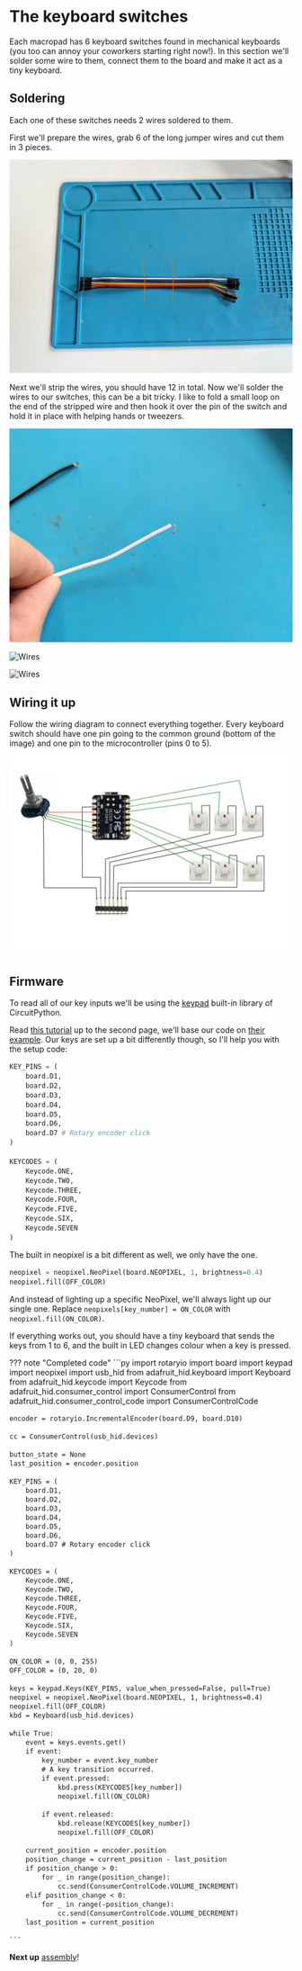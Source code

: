 # The keyboard switches

Each macropad has 6 keyboard switches found in mechanical keyboards (you too can annoy your coworkers starting right now!). In this section we'll solder some wire to them, connect them to the board and make it act as a tiny keyboard.

## Soldering

Each one of these switches needs 2 wires soldered to them.

First we'll prepare the wires, grab 6 of the long jumper wires and cut them in 3 pieces.

![Wires](assets/wires-cut.jpg "Photo")

Next we'll strip the wires, you should have 12 in total.
Now we'll solder the wires to our switches, this can be a bit tricky. I like to fold a small loop on the end of the stripped wire and then hook it over the pin of the switch and hold it in place with helping hands or tweezers.

![Wires](assets/switch-hook.jpg "Photo")

![Wires](assets/switch-prepare.jpg "Photo")

![Wires](assets/switch-solder.jpg "Photo")

## Wiring it up

Follow the wiring diagram to connect everything together. Every keyboard switch should have one pin going to the common ground (bottom of the image) and one pin to the microcontroller (pins 0 to 5).

![Wiring diagram](assets/wiring.png "Wiring diagram")

## Firmware

To read all of our key inputs we'll be using the [keypad](https://docs.circuitpython.org/en/latest/shared-bindings/keypad/index.html) built-in library of CircuitPython.

Read [this tutorial](https://learn.adafruit.com/key-pad-matrix-scanning-in-circuitpython/overview) up to the second page, we'll base our code on [their example](https://learn.adafruit.com/key-pad-matrix-scanning-in-circuitpython/keys-one-key-per-pin#macropad-example-3099041). Our keys are set up a bit differently though, so I'll help you with the setup code:

```py
KEY_PINS = (
    board.D1,
    board.D2,
    board.D3,
    board.D4,
    board.D5,
    board.D6,
    board.D7 # Rotary encoder click
)

KEYCODES = (
    Keycode.ONE,
    Keycode.TWO,
    Keycode.THREE,
    Keycode.FOUR,
    Keycode.FIVE,
    Keycode.SIX,
    Keycode.SEVEN
)
```

The built in neopixel is a bit different as well, we only have the one.

```py
neopixel = neopixel.NeoPixel(board.NEOPIXEL, 1, brightness=0.4)
neopixel.fill(OFF_COLOR)
```

And instead of lighting up a specific NeoPixel, we'll always light up our single one. Replace `neopixels[key_number] = ON_COLOR` with `neopixel.fill(ON_COLOR)`.

If everything works out, you should have a tiny keyboard that sends the keys from 1 to 6, and the built in LED changes colour when a key is pressed.

??? note "Completed code"
    ```py
    import rotaryio
    import board
    import keypad
    import neopixel
    import usb_hid
    from adafruit_hid.keyboard import Keyboard
    from adafruit_hid.keycode import Keycode
    from adafruit_hid.consumer_control import ConsumerControl
    from adafruit_hid.consumer_control_code import ConsumerControlCode

    encoder = rotaryio.IncrementalEncoder(board.D9, board.D10)

    cc = ConsumerControl(usb_hid.devices)

    button_state = None
    last_position = encoder.position

    KEY_PINS = (
        board.D1,
        board.D2,
        board.D3,
        board.D4,
        board.D5,
        board.D6,
        board.D7 # Rotary encoder click
    )

    KEYCODES = (
        Keycode.ONE,
        Keycode.TWO,
        Keycode.THREE,
        Keycode.FOUR,
        Keycode.FIVE,
        Keycode.SIX,
        Keycode.SEVEN
    )

    ON_COLOR = (0, 0, 255)
    OFF_COLOR = (0, 20, 0)

    keys = keypad.Keys(KEY_PINS, value_when_pressed=False, pull=True)
    neopixel = neopixel.NeoPixel(board.NEOPIXEL, 1, brightness=0.4)
    neopixel.fill(OFF_COLOR)
    kbd = Keyboard(usb_hid.devices)

    while True:
        event = keys.events.get()
        if event:
            key_number = event.key_number
            # A key transition occurred.
            if event.pressed:
                kbd.press(KEYCODES[key_number])
                neopixel.fill(ON_COLOR)

            if event.released:
                kbd.release(KEYCODES[key_number])
                neopixel.fill(OFF_COLOR)

        current_position = encoder.position
        position_change = current_position - last_position
        if position_change > 0:
            for _ in range(position_change):
                cc.send(ConsumerControlCode.VOLUME_INCREMENT)
        elif position_change < 0:
            for _ in range(-position_change):
                cc.send(ConsumerControlCode.VOLUME_DECREMENT)
        last_position = current_position

    ```

**Next up** [assembly](assembly.md)!
